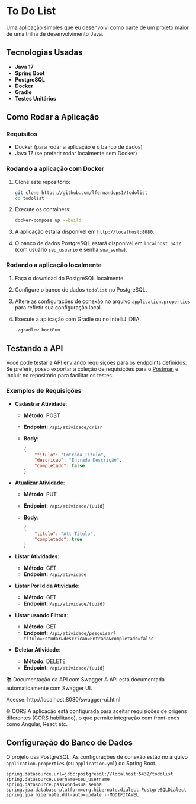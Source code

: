 # To Do List

Uma aplicação simples que eu desenvolvi como parte de um projeto maior de uma trilha de desenvolvimento Java.

## Tecnologias Usadas

- **Java 17**
- **Spring Boot**
- **PostgreSQL**
- **Docker**
- **Gradle**
- **Testes Unitários**

## Como Rodar a Aplicação

### Requisitos

- Docker (para rodar a aplicação e o banco de dados)
- Java 17 (se preferir rodar localmente sem Docker)

### Rodando a aplicação com Docker

1. Clone este repositório:

    ```bash
    git clone https://github.com/lfernandops1/todolist
    cd todolist
    ```

2. Execute os containers:

    ```bash
    docker-compose up --build
    ```

3. A aplicação estará disponível em `http://localhost:8080`.

4. O banco de dados PostgreSQL estará disponível em `localhost:5432` (com usuário `seu_usuario` e senha `sua_senha`).

### Rodando a aplicação localmente

1. Faça o download do PostgreSQL localmente.
2. Configure o banco de dados `todolist` no PostgreSQL.
3. Altere as configurações de conexão no arquivo `application.properties` para refletir sua configuração local.
4. Execute a aplicação com Gradle ou no IntelliJ IDEA.

    ```bash
    ./gradlew bootRun
    ```

## Testando a API

Você pode testar a API enviando requisições para os endpoints definidos. Se preferir, posso exportar a coleção de requisições para o [Postman](https://www.postman.com) e incluir no repositório para facilitar os testes.

### Exemplos de Requisições

- **Cadastrar Atividade**:
    - **Método**: POST
    - **Endpoint**: `/api/atividade/criar`
    - **Body**:

      ```json
      {
          "titulo": "Entrada Titulo",
          "descricao": "Entrada Descrição",
          "completado": false
      }
      ```
- **Atualizar Atividade**:
    - **Método**: PUT
    - **Endpoint**: `/api/atividade/{uuid}`
    - **Body**:

      ```json
      {
          "titulo": "Att Titulo",
          "completado": true
      }
      ```

- **Listar Atividades**:
    - **Método**: GET
    - **Endpoint**: `/api/atividade`

- **Listar Por Id da Atividade**:
    - **Método**: GET
    - **Endpoint**: `/api/atividade/{uuid}`
    
- **Listar usando Filtros**:
    - **Método**: GET
    - **Endpoint**: `/api/atividade/pesquisar?titulo=Estudar&descricao=Entrada&completado=false`

- **Deletar Atividade**:
    - **Método**: DELETE
    - **Endpoint**: `/api/atividade/{uuid}`

 📚 Documentação da API com Swagger
A API está documentada automaticamente com Swagger UI.

Acesse: http://localhost:8080/swagger-ui.html

🌐 CORS
A aplicação está configurada para aceitar requisições de origens diferentes (CORS habilitado), o que permite integração com front-ends como Angular, React etc.

## Configuração do Banco de Dados

O projeto usa PostgreSQL. As configurações de conexão estão no arquivo `application.properties` (ou `application.yml`) do Spring Boot.

```properties
spring.datasource.url=jdbc:postgresql://localhost:5432/todolist
spring.datasource.username=seu_username
spring.datasource.password=sua_senha
spring.jpa.database-platform=org.hibernate.dialect.PostgreSQLDialect
spring.jpa.hibernate.ddl-auto=update --MODIFICAVEL
